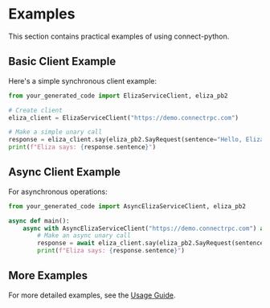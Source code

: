 # Examples

This section contains practical examples of using connect-python.

## Basic Client Example

Here's a simple synchronous client example:

```python
from your_generated_code import ElizaServiceClient, eliza_pb2

# Create client
eliza_client = ElizaServiceClient("https://demo.connectrpc.com")

# Make a simple unary call
response = eliza_client.say(eliza_pb2.SayRequest(sentence="Hello, Eliza!"))
print(f"Eliza says: {response.sentence}")
```

## Async Client Example

For asynchronous operations:

```python
from your_generated_code import AsyncElizaServiceClient, eliza_pb2

async def main():
    async with AsyncElizaServiceClient("https://demo.connectrpc.com") as eliza_client:
        # Make an async unary call
        response = await eliza_client.say(eliza_pb2.SayRequest(sentence="Hello, Eliza!"))
        print(f"Eliza says: {response.sentence}")
```

## More Examples

For more detailed examples, see the [Usage Guide](../usage.md).
